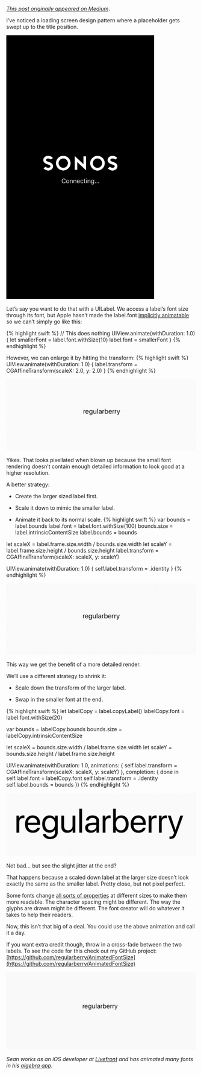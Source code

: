 *[This post originally appeared on Medium](https://medium.com/livefront/animating-font-size-in-uilabels-fb6fd273a5f3)*.

I’ve noticed a loading screen design pattern where a placeholder gets swept up to the title position.

![Sonos loading screen](/assets/images/animating-font-size/sonos.gif)

Let’s say you want to do that with a UILabel. We access a label’s font size through its font, but Apple hasn’t made the label.font [implicitly animatable](https://developer.apple.com/library/content/documentation/General/Conceptual/Devpedia-CocoaApp/Animation.html) so we can’t simply go like this:

{% highlight swift %}
// This does nothing
UIView.animate(withDuration: 1.0) {
    let smallerFont = label.font.withSize(10)
    label.font = smallerFont
}
{% endhighlight %}

However, we can enlarge it by hitting the transform:
{% highlight swift %}
UIView.animate(withDuration: 1.0) {
    label.transform = CGAffineTransform(scaleX: 2.0, y: 2.0)
}
{% endhighlight %}

![Pixellated result](/assets/images/animating-font-size/pixellated.gif)

Yikes. That looks pixellated when blown up because the small font rendering doesn’t contain enough detailed information to look good at a higher resolution.

A better strategy:

* Create the larger sized label first.

* Scale it down to mimic the smaller label.

* Animate it back to its normal scale.
{% highlight swift %}
var bounds = label.bounds
label.font = label.font.withSize(100)
bounds.size = label.intrinsicContentSize
label.bounds = bounds

let scaleX = label.frame.size.width / bounds.size.width
let scaleY = label.frame.size.height / bounds.size.height
label.transform = CGAffineTransform(scaleX: scaleX, y: scaleY)

UIView.animate(withDuration: 1.0) {
    self.label.transform = .identity
}
{% endhighlight %}

![Enlarge an existing ‘bigger’ font](/assets/images/animating-font-size/enlarge.gif)

This way we get the benefit of a more detailed render.

We’ll use a different strategy to shrink it:

* Scale down the transform of the larger label.

* Swap in the smaller font at the end.

{% highlight swift %}
let labelCopy = label.copyLabel()
labelCopy.font = label.font.withSize(20)

var bounds = labelCopy.bounds
bounds.size = labelCopy.intrinsicContentSize

let scaleX = bounds.size.width / label.frame.size.width
let scaleY = bounds.size.height / label.frame.size.height

UIView.animate(withDuration: 1.0, animations: {
    self.label.transform = CGAffineTransform(scaleX: scaleX, y: scaleY)
}, completion: { done in
    self.label.font = labelCopy.font
    self.label.transform = .identity
    self.label.bounds = bounds
})
{% endhighlight %}

![Shrinking and swapping](/assets/images/animating-font-size/shrink.gif)

Not bad… but see the slight jitter at the end?

That happens because a scaled down label at the larger size doesn’t look exactly the same as the smaller label. Pretty close, but not pixel perfect.

Some fonts change [all sorts of properties](http://www.brightlemon.com/blogs/typography-01-font-basics-what-are-x-height-leading-kerning-tracking-ascender-and-descender) at different sizes to make them more readable. The character spacing might be different. The way the glyphs are drawn might be different. The font creator will do whatever it takes to help their readers.

Now, this isn’t that big of a deal. You could use the above animation and call it a day.

If you want extra credit though, throw in a cross-fade between the two labels. To see the code for this check out my GitHub project: [https://github.com/regularberry/AnimatedFontSize](https://github.com/regularberry/AnimatedFontSize)

![Cross fading UIFont animation](/assets/images/animating-font-size/crossfade.gif)

*Sean works as an iOS developer at [Livefront](http://www.livefront.com) and has animated many fonts in his [algebra app](http://www.regularberry.com).*
